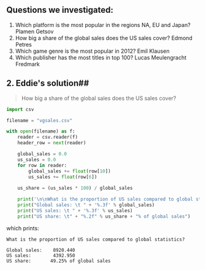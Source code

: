 ## Questions we investigated: ##
1. Which platform is the most popular in the regions NA, EU and Japan? Plamen Getsov 
2. How big a share of the global sales does the US sales cover? Edmond Petres
3. Which game genre is the most popular in 2012? Emil Klausen
4. Which publisher has the most titles in top 100? Lucas Meulengracht Fredmark


## 2. Eddie's solution##
>How big a share of the global sales does the US sales cover?

```python
import csv

filename = "vgsales.csv"

with open(filename) as f:
    reader = csv.reader(f)
    header_row = next(reader)

    global_sales = 0.0
    us_sales = 0.0
    for row in reader:
        global_sales += float(row[10])
        us_sales += float(row[6])
    
    us_share = (us_sales * 100) / global_sales

    print('\n\nWhat is the proportion of US sales compared to global statistics?\n')
    print("Global sales: \t " + '%.3f' % global_sales)
    print("US sales: \t " + '%.3f' % us_sales)
    print("US share: \t" + "%.2f" % us_share + "% of global sales")

```

which prints:

```
What is the proportion of US sales compared to global statistics?

Global sales:    8920.440
US sales:        4392.950
US share:       49.25% of global sales
```
